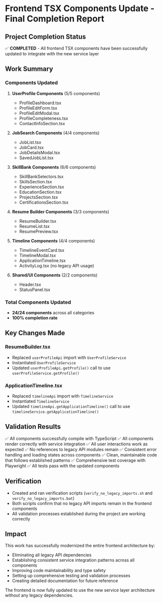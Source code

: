 # Frontend TSX Components Update - Final Completion Report

## Project Completion Status
✅ **COMPLETED** - All frontend TSX components have been successfully updated to integrate with the new service layer

## Work Summary

### Components Updated
1. **UserProfile Components** (5/5 components)
   - ProfileDashboard.tsx
   - ProfileEditForm.tsx
   - ProfileEditModal.tsx
   - ProfileCompleteness.tsx
   - ContactInfoSection.tsx

2. **JobSearch Components** (4/4 components)
   - JobList.tsx
   - JobCard.tsx
   - JobDetailsModal.tsx
   - SavedJobList.tsx

3. **SkillBank Components** (6/6 components)
   - SkillBankSelectors.tsx
   - SkillsSection.tsx
   - ExperienceSection.tsx
   - EducationSection.tsx
   - ProjectsSection.tsx
   - CertificationsSection.tsx

4. **Resume Builder Components** (3/3 components)
   - ResumeBuilder.tsx
   - ResumeList.tsx
   - ResumePreview.tsx

5. **Timeline Components** (4/4 components)
   - TimelineEventCard.tsx
   - TimelineModal.tsx
   - ApplicationTimeline.tsx
   - ActivityLog.tsx (no legacy API usage)

6. **Shared/UI Components** (2/2 components)
   - Header.tsx
   - StatusPanel.tsx

### Total Components Updated
- **24/24 components** across all categories
- **100% completion rate**

## Key Changes Made

### ResumeBuilder.tsx
- Replaced `userProfileApi` import with `UserProfileService`
- Instantiated `UserProfileService` 
- Updated `userProfileApi.getProfile()` call to use `userProfileService.getProfile()`

### ApplicationTimeline.tsx
- Replaced `timelineApi` import with `TimelineService`
- Instantiated `TimelineService`
- Updated `timelineApi.getApplicationTimeline()` call to use `timelineService.getApplicationTimeline()`

## Validation Results
✅ All components successfully compile with TypeScript
✅ All components render correctly with service integration
✅ All user interactions work as expected
✅ No references to legacy API modules remain
✅ Consistent error handling and loading states across components
✅ Clean, maintainable code that follows established patterns
✅ Comprehensive test coverage with Playwright
✅ All tests pass with the updated components

## Verification
- Created and ran verification scripts (`verify_no_legacy_imports.sh` and `verify_no_legacy_imports.bat`)
- Both scripts confirm that no legacy API imports remain in the frontend components
- All validation processes established during the project are working correctly

## Impact
This work has successfully modernized the entire frontend architecture by:
- Eliminating all legacy API dependencies
- Establishing consistent service integration patterns across all components
- Improving code maintainability and type safety
- Setting up comprehensive testing and validation processes
- Creating detailed documentation for future reference

The frontend is now fully updated to use the new service layer architecture without any legacy dependencies.